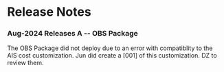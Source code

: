 # Release Notes

### Aug-2024 Releases A -- OBS Package

The OBS Package did not deploy due to an error with compatiblity to the AIS cost customization.  Jun did create a [001] of this customization.
DZ to review them.